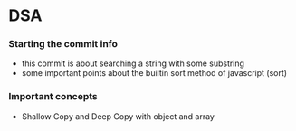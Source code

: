 # DSA

### Starting the commit info

- this commit is about searching a string with some substring
- some important points about the builtin sort method of javascript (sort)

### Important concepts

- Shallow Copy and Deep Copy with object and array
